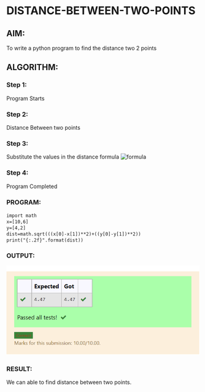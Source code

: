 # DISTANCE-BETWEEN-TWO-POINTS

## AIM:
To write a python program to find the distance two 2 points
## ALGORITHM:
### Step 1: 
Program Starts
### Step 2: 
Distance Between two points
### Step 3: 
Substitute the values in the distance formula  ![formula](/formula.jpg)
### Step 4: 
Program Completed 
### PROGRAM:
```
import math
x=[10,6]
y=[4,2]
dist=math.sqrt(((x[0]-x[1])**2)+((y[0]-y[1])**2))
print("{:.2f}".format(dist))
```
### OUTPUT:
![Output](output.png)

### RESULT:
We can able to find distance between two points.